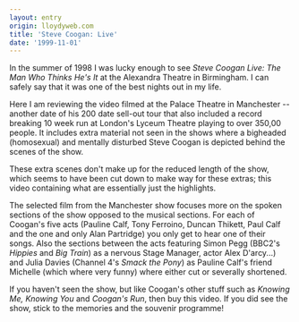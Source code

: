 ```yaml
---
layout: entry
origin: lloydyweb.com
title: 'Steve Coogan: Live'
date: '1999-11-01'
---
```

In the summer of 1998 I was lucky enough to see <cite>Steve Coogan Live: The Man Who Thinks He's It</cite> at the Alexandra Theatre in Birmingham. I can safely say that it was one of the best nights out in my life.

Here I am reviewing the video filmed at the Palace Theatre in Manchester -- another date of his 200 date sell-out tour that also included a record breaking 10 week run at London's Lyceum Theatre playing to over 350,00 people. It includes extra material not seen in the shows where a bigheaded (homosexual) and mentally disturbed Steve Coogan is depicted behind the scenes of the show.

These extra scenes don't make up for the reduced length of the show, which seems to have been cut down to make way for these extras; this video containing what are essentially just the highlights.

The selected film from the Manchester show focuses more on the spoken sections of the show opposed to the musical sections. For each of Coogan's five acts (Pauline Calf, Tony Ferroino, Duncan Thikett, Paul Calf and the one and only Alan Partridge) you only get to hear one of their songs. Also the sections between the acts featuring Simon Pegg (BBC2's <cite>Hippies</cite> and <cite>Big Train</cite>) as a nervous Stage Manager, actor Alex D'arcy...) and Julia Davies (Channel 4's <cite>Smack the Pony</cite>) as Pauline Calf's friend Michelle (which where very funny) where either cut or severally shortened.

If you haven't seen the show, but like Coogan's other stuff such as <cite>Knowing Me, Knowing You</cite> and <cite>Coogan's Run</cite>, then buy this video. If you did see the show, stick to the memories and the souvenir programme!
